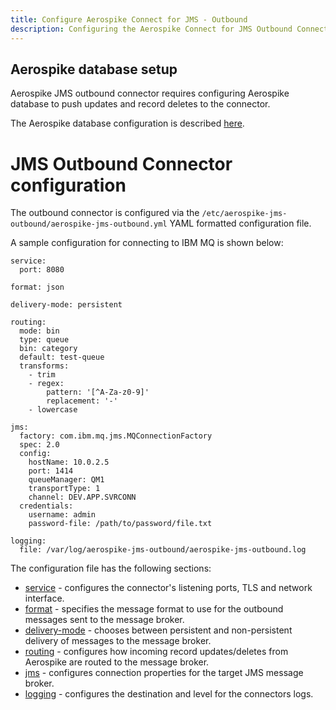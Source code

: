 ```yaml
---
title: Configure Aerospike Connect for JMS - Outbound
description: Configuring the Aerospike Connect for JMS Outbound Connector
---
```


## Aerospike database setup
Aerospike JMS outbound connector requires configuring Aerospike database to push
updates and record deletes to the connector.

The Aerospike database configuration is described [here](/docs/connectors/enterprise/jms/outbound/configuration/aerospike.html).

# JMS Outbound Connector configuration

The outbound connector is configured via the
`/etc/aerospike-jms-outbound/aerospike-jms-outbound.yml` YAML formatted
configuration file.

A sample configuration for connecting to IBM MQ is shown below:

```
service:
  port: 8080

format: json

delivery-mode: persistent

routing:
  mode: bin
  type: queue
  bin: category
  default: test-queue
  transforms:
    - trim
    - regex:
        pattern: '[^A-Za-z0-9]'
        replacement: '-'
    - lowercase

jms:
  factory: com.ibm.mq.jms.MQConnectionFactory
  spec: 2.0
  config:
    hostName: 10.0.2.5
    port: 1414
    queueManager: QM1
    transportType: 1
    channel: DEV.APP.SVRCONN
  credentials:
    username: admin
    password-file: /path/to/password/file.txt

logging:
  file: /var/log/aerospike-jms-outbound/aerospike-jms-outbound.log
```

The configuration file has the following sections:
 * [service](/docs/connectors/enterprise/jms/outbound/configuration/service.html) - configures the connector's listening ports, TLS and network interface.
 * [format](/docs/connectors/enterprise/jms/outbound/configuration/format.html) - specifies the message format to use for the outbound messages sent
   to the message broker.
 * [delivery-mode](/docs/connectors/enterprise/jms/outbound/configuration/delivery-mode.html) - chooses between persistent and non-persistent delivery
   of messages to the message broker.
 * [routing](/docs/connectors/enterprise/jms/outbound/configuration/routing.html) - configures how incoming record updates/deletes from Aerospike are
   routed to the message broker.
 * [jms](/docs/connectors/enterprise/jms/outbound/configuration/jms.html) - configures connection properties for the target JMS message broker.
 * [logging](/docs/connectors/enterprise/jms/outbound/configuration/logging.html) - configures the destination and level for the connectors logs.
